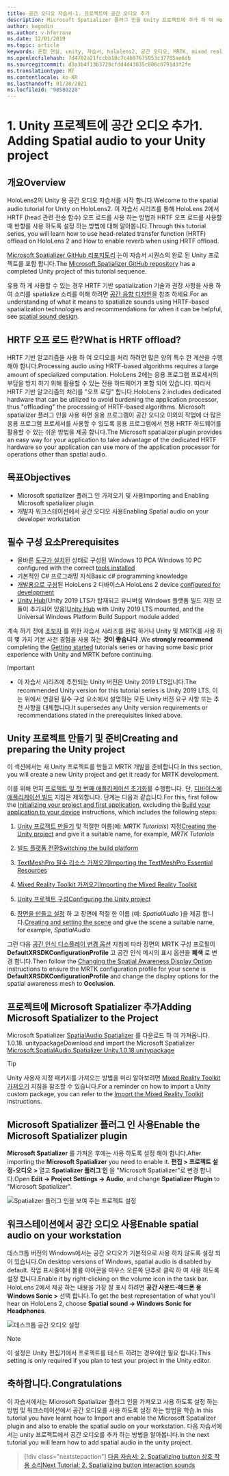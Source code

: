 ```yaml
---
title: 공간 오디오 자습서-1. 프로젝트에 공간 오디오 추가
description: Microsoft Spatializer 플러그 인을 Unity 프로젝트에 추가 하 여 HoloLens 2 HRTF 하드웨어 오프 로드에 액세스 합니다.
author: kegodin
ms.author: v-hferrone
ms.date: 12/01/2019
ms.topic: article
keywords: 혼합 현실, unity, 자습서, hololens2, 공간 오디오, MRTK, mixed reality toolkit, UWP, Windows 10, HRTF, head 관련 전송 함수, 반향, Microsoft Spatializer
ms.openlocfilehash: 7d4702a21fccbb18c7c4b07675953c37785ae6db
ms.sourcegitcommit: d3a3b4f13b3728cfdd4d43035c806c0791d3f2fe
ms.translationtype: MT
ms.contentlocale: ko-KR
ms.lasthandoff: 01/20/2021
ms.locfileid: "98580228"
---
```

# <a name="1-adding-spatial-audio-to-your-unity-project"></a><span data-ttu-id="6d183-105">1. Unity 프로젝트에 공간 오디오 추가</span><span class="sxs-lookup"><span data-stu-id="6d183-105">1. Adding Spatial audio to your Unity project</span></span>

## <a name="overview"></a><span data-ttu-id="6d183-106">개요</span><span class="sxs-lookup"><span data-stu-id="6d183-106">Overview</span></span>

<span data-ttu-id="6d183-107">HoloLens2의 Unity 용 공간 오디오 자습서를 시작 합니다.</span><span class="sxs-lookup"><span data-stu-id="6d183-107">Welcome to the spatial audio tutorial for Unity on HoloLens2.</span></span> <span data-ttu-id="6d183-108">이 자습서 시리즈를 통해 HoloLens 2에서 HRTF (head 관련 전송 함수) 오프 로드를 사용 하는 방법과 HRTF 오프 로드를 사용할 때 반향를 사용 하도록 설정 하는 방법에 대해 알아봅니다.</span><span class="sxs-lookup"><span data-stu-id="6d183-108">Through this tutorial series, you will learn how to use head-related transfer function (HRTF) offload on HoloLens 2 and How to enable reverb when using HRTF offload.</span></span>

<span data-ttu-id="6d183-109">[Microsoft Spatializer GitHub 리포지토리](https://github.com/microsoft/spatialaudio-unity) 는이 자습서 시퀀스의 완료 된 Unity 프로젝트를 포함 합니다.</span><span class="sxs-lookup"><span data-stu-id="6d183-109">The [Microsoft Spatializer GitHub repository](https://github.com/microsoft/spatialaudio-unity) has a completed Unity project of this tutorial sequence.</span></span>

<span data-ttu-id="6d183-110">유용 하 게 사용할 수 있는 경우 HRTF 기반 spatialization 기술과 권장 사항을 사용 하 여 소리를 spatialize 소리를 이해 하려면 [공간 음향 디자인](/windows/mixed-reality/spatial-sound-design)을 참조 하세요.</span><span class="sxs-lookup"><span data-stu-id="6d183-110">For an understanding of what it means to spatialize sounds using HRTF-based spatialization technologies and recommendations for when it can be helpful, see [spatial sound design](/windows/mixed-reality/spatial-sound-design).</span></span>

## <a name="what-is-hrtf-offload"></a><span data-ttu-id="6d183-111">HRTF 오프 로드 란?</span><span class="sxs-lookup"><span data-stu-id="6d183-111">What is HRTF offload?</span></span>

<span data-ttu-id="6d183-112">HRTF 기반 알고리즘을 사용 하 여 오디오를 처리 하려면 많은 양의 특수 한 계산을 수행 해야 합니다.</span><span class="sxs-lookup"><span data-stu-id="6d183-112">Processing audio using HRTF-based algorithms requires a large amount of specialized computation.</span></span> <span data-ttu-id="6d183-113">HoloLens 2에는 응용 프로그램 프로세서의 부담을 방지 하기 위해 활용할 수 있는 전용 하드웨어가 포함 되어 있습니다. 따라서 HRTF 기반 알고리즘의 처리를 "오프 로딩" 합니다.</span><span class="sxs-lookup"><span data-stu-id="6d183-113">HoloLens 2 includes dedicated hardware that can be utilized to avoid burdening the application processor, thus "offloading" the processing of HRTF-based algorithms.</span></span>  <span data-ttu-id="6d183-114">Microsoft spatializer 플러그 인을 사용 하면 응용 프로그램이 공간 오디오 이외의 작업에 더 많은 응용 프로그램 프로세서를 사용할 수 있도록 응용 프로그램에서 전용 HRTF 하드웨어를 활용할 수 있는 쉬운 방법을 제공 합니다.</span><span class="sxs-lookup"><span data-stu-id="6d183-114">The Microsoft spatializer plugin provides an easy way for your application to take advantage of the dedicated HRTF hardware so your application can use more of the application processor for operations other than spatial audio.</span></span>

## <a name="objectives"></a><span data-ttu-id="6d183-115">목표</span><span class="sxs-lookup"><span data-stu-id="6d183-115">Objectives</span></span>

* <span data-ttu-id="6d183-116">Microsoft spatializer 플러그 인 가져오기 및 사용</span><span class="sxs-lookup"><span data-stu-id="6d183-116">Importing and Enabling Microsoft spatializer plugin</span></span>
* <span data-ttu-id="6d183-117">개발자 워크스테이션에서 공간 오디오 사용</span><span class="sxs-lookup"><span data-stu-id="6d183-117">Enabling Spatial audio on your developer workstation</span></span>

## <a name="prerequisites"></a><span data-ttu-id="6d183-118">필수 구성 요소</span><span class="sxs-lookup"><span data-stu-id="6d183-118">Prerequisites</span></span>

* <span data-ttu-id="6d183-119">올바른 [도구가 설치](../../install-the-tools.md)된 상태로 구성된 Windows 10 PC</span><span class="sxs-lookup"><span data-stu-id="6d183-119">A Windows 10 PC configured with the correct [tools installed](../../install-the-tools.md)</span></span>
* <span data-ttu-id="6d183-120">기본적인 C# 프로그래밍 지식</span><span class="sxs-lookup"><span data-stu-id="6d183-120">Basic c# programming knowledge</span></span>
* <span data-ttu-id="6d183-121">[개발용으로 구성](../../platform-capabilities-and-apis/using-visual-studio.md#enabling-developer-mode)된 HoloLens 2 디바이스</span><span class="sxs-lookup"><span data-stu-id="6d183-121">A HoloLens 2 device [configured for development](../../platform-capabilities-and-apis/using-visual-studio.md#enabling-developer-mode)</span></span>
* <span data-ttu-id="6d183-122"><a href="https://docs.unity3d.com/Manual/GettingStartedInstallingHub.html" target="_blank">Unity Hub</a>(Unity 2019 LTS가 탑재되고 유니버설 Windows 플랫폼 빌드 지원 모듈이 추가되어 있음)</span><span class="sxs-lookup"><span data-stu-id="6d183-122"><a href="https://docs.unity3d.com/Manual/GettingStartedInstallingHub.html" target="_blank">Unity Hub</a> with Unity 2019 LTS mounted, and the Universal Windows Platform Build Support module added</span></span>

<span data-ttu-id="6d183-123">계속 하기 전에 [초보자](mr-learning-base-01.md) 를 위한 자습서 시리즈를 완료 하거나 Unity 및 MRTK를 사용 하 여 몇 가지 기본 사전 경험을 사용 하는 **것이 좋습니다** .</span><span class="sxs-lookup"><span data-stu-id="6d183-123">We **strongly recommend** completing the [Getting started](mr-learning-base-01.md) tutorials series or having some basic prior experience with Unity and MRTK before continuing.</span></span>

> [!IMPORTANT]
>
> * <span data-ttu-id="6d183-124">이 자습서 시리즈에 추천되는 Unity 버전은 Unity 2019 LTS입니다.</span><span class="sxs-lookup"><span data-stu-id="6d183-124">The recommended Unity version for this tutorial series is Unity 2019 LTS.</span></span> <span data-ttu-id="6d183-125">이는 위에서 연결된 필수 구성 요소에서 설명하는 모든 Unity 버전 요구 사항 또는 추천 사항을 대체합니다.</span><span class="sxs-lookup"><span data-stu-id="6d183-125">It supersedes any Unity version requirements or recommendations stated in the prerequisites linked above.</span></span>

## <a name="creating-and-preparing-the-unity-project"></a><span data-ttu-id="6d183-126">Unity 프로젝트 만들기 및 준비</span><span class="sxs-lookup"><span data-stu-id="6d183-126">Creating and preparing the Unity project</span></span>

<span data-ttu-id="6d183-127">이 섹션에서는 새 Unity 프로젝트를 만들고 MRTK 개발을 준비합니다.</span><span class="sxs-lookup"><span data-stu-id="6d183-127">In this section, you will create a new Unity project and get it ready for MRTK development.</span></span>

<span data-ttu-id="6d183-128">이를 위해 먼저 [프로젝트 및 첫 번째 애플리케이션 초기화](mr-learning-base-02.md)를 수행합니다. 단, [디바이스에 애플리케이션 빌드](mr-learning-base-02.md#building-your-application-to-your-hololens-2) 지침은 제외합니다. 단계는 다음과 같습니다.</span><span class="sxs-lookup"><span data-stu-id="6d183-128">For this, first follow the [Initializing your project and first application](mr-learning-base-02.md), excluding the [Build your application to your device](mr-learning-base-02.md#building-your-application-to-your-hololens-2) instructions, which includes the following steps:</span></span>

1. <span data-ttu-id="6d183-129">[Unity 프로젝트 만들기](mr-learning-base-02.md#creating-the-unity-project) 및 적절한 이름(예: *MRTK Tutorials*) 지정</span><span class="sxs-lookup"><span data-stu-id="6d183-129">[Creating the Unity project](mr-learning-base-02.md#creating-the-unity-project) and give it a suitable name, for example, *MRTK Tutorials*</span></span>

1. [<span data-ttu-id="6d183-130">빌드 플랫폼 전환</span><span class="sxs-lookup"><span data-stu-id="6d183-130">Switching the build platform</span></span>](mr-learning-base-02.md#configuring-the-unity-project)

1. [<span data-ttu-id="6d183-131">TextMeshPro 필수 리소스 가져오기</span><span class="sxs-lookup"><span data-stu-id="6d183-131">Importing the TextMeshPro Essential Resources</span></span>](mr-learning-base-02.md#importing-the-textmeshpro-essential-resources)

1. [<span data-ttu-id="6d183-132">Mixed Reality Toolkit 가져오기</span><span class="sxs-lookup"><span data-stu-id="6d183-132">Importing the Mixed Reality Toolkit</span></span>](mr-learning-base-02.md#importing-the-mixed-reality-toolkit)

1. [<span data-ttu-id="6d183-133">Unity 프로젝트 구성</span><span class="sxs-lookup"><span data-stu-id="6d183-133">Configuring the Unity project</span></span>](mr-learning-base-02.md#configuring-the-unity-project)

1. <span data-ttu-id="6d183-134">[장면을 만들고 설정](mr-learning-base-02.md#creating-and-configuring-the-scene) 하 고 장면에 적절 한 이름 (예: *SpatialAudio* )을 제공 합니다.</span><span class="sxs-lookup"><span data-stu-id="6d183-134">[Creating and setting the scene](mr-learning-base-02.md#creating-and-configuring-the-scene) and give the scene a suitable name, for example, *SpatialAudio*</span></span>

<span data-ttu-id="6d183-135">그런 다음 [공간 인식 디스플레이 변경 옵션](mr-learning-base-03.md#changing-the-spatial-awareness-display-option) 지침에 따라 장면의 MRTK 구성 프로필이 **DefaultXRSDKConfigurationProfile** 고 공간 인식 메시의 표시 옵션을 **폐색** 로 변경 합니다.</span><span class="sxs-lookup"><span data-stu-id="6d183-135">Then follow the [Changing the Spatial Awareness Display Option](mr-learning-base-03.md#changing-the-spatial-awareness-display-option) instructions to ensure the MRTK configuration profile for your scene is **DefaultXRSDKConfigurationProfile** and change the display options for the spatial awareness mesh to **Occlusion**.</span></span>

## <a name="adding-microsoft-spatializer-to-the-project"></a><span data-ttu-id="6d183-136">프로젝트에 Microsoft Spatializer 추가</span><span class="sxs-lookup"><span data-stu-id="6d183-136">Adding Microsoft Spatializer to the Project</span></span>

<span data-ttu-id="6d183-137">Microsoft Spatializer <a href="https://github.com/microsoft/spatialaudio-unity/releases/download/v1.0.18/Microsoft.SpatialAudio.Spatializer.Unity.1.0.18.unitypackage" target="_blank">SpatialAudio Spatializer</a> 를 다운로드 하 여 가져옵니다. 1.0.18. unitypackage</span><span class="sxs-lookup"><span data-stu-id="6d183-137">Download and import the Microsoft Spatializer  <a href="https://github.com/microsoft/spatialaudio-unity/releases/download/v1.0.18/Microsoft.SpatialAudio.Spatializer.Unity.1.0.18.unitypackage" target="_blank">Microsoft.SpatialAudio.Spatializer.Unity.1.0.18.unitypackage </a></span></span>

>[!TIP]
> <span data-ttu-id="6d183-138">Unity 사용자 지정 패키지를 가져오는 방법을 미리 알아보려면 [Mixed Reality Toolkit 가져오기](../../../mrlearning-base-ch1.md#import-the-mixed-reality-toolkit) 지침을 참조할 수 있습니다.</span><span class="sxs-lookup"><span data-stu-id="6d183-138">For a reminder on how to import a Unity custom package, you can refer to the [Import the Mixed Reality Toolkit](../../../mrlearning-base-ch1.md#import-the-mixed-reality-toolkit) instructions.</span></span>

## <a name="enable-the-microsoft-spatializer-plugin"></a><span data-ttu-id="6d183-139">Microsoft Spatializer 플러그 인 사용</span><span class="sxs-lookup"><span data-stu-id="6d183-139">Enable the Microsoft Spatializer plugin</span></span>

<span data-ttu-id="6d183-140">**Microsoft Spatializer** 를 가져온 후에는 사용 하도록 설정 해야 합니다.</span><span class="sxs-lookup"><span data-stu-id="6d183-140">After importing the **Microsoft Spatializer** you need to enable it.</span></span> <span data-ttu-id="6d183-141">**편집 > 프로젝트 설정-오디오 >** 열고 **Spatializer 플러그 인** 을 "Microsoft Spatializer"로 변경 합니다.</span><span class="sxs-lookup"><span data-stu-id="6d183-141">Open **Edit -> Project Settings -> Audio**, and change **Spatializer Plugin** to "Microsoft Spatializer".</span></span>

![Spatializer 플러그 인을 보여 주는 프로젝트 설정](images/spatial-audio/spatial-audio-01-section3-step1-1.png)

## <a name="enable-spatial-audio-on-your-workstation"></a><span data-ttu-id="6d183-143">워크스테이션에서 공간 오디오 사용</span><span class="sxs-lookup"><span data-stu-id="6d183-143">Enable spatial audio on your workstation</span></span>

<span data-ttu-id="6d183-144">데스크톱 버전의 Windows에서는 공간 오디오가 기본적으로 사용 하지 않도록 설정 되어 있습니다.</span><span class="sxs-lookup"><span data-stu-id="6d183-144">On desktop versions of Windows, spatial audio is disabled by default.</span></span> <span data-ttu-id="6d183-145">작업 표시줄에서 볼륨 아이콘을 마우스 오른쪽 단추로 클릭 하 여 사용 하도록 설정 합니다.</span><span class="sxs-lookup"><span data-stu-id="6d183-145">Enable it by right-clicking on the volume icon in the task bar.</span></span> <span data-ttu-id="6d183-146">HoloLens 2에서 제공 하는 내용을 가장 잘 표시 하려면 **공간 사운드-헤드폰 용 Windows Sonic >** 선택 합니다.</span><span class="sxs-lookup"><span data-stu-id="6d183-146">To get the best representation of what you'll hear on HoloLens 2, choose **Spatial sound -> Windows Sonic for Headphones**.</span></span>

![데스크톱 공간 오디오 설정](images/spatial-audio/spatial-audio-01-section4-step1-1.png)

> [!NOTE]
> <span data-ttu-id="6d183-148">이 설정은 Unity 편집기에서 프로젝트를 테스트 하려는 경우에만 필요 합니다.</span><span class="sxs-lookup"><span data-stu-id="6d183-148">This setting is only required if you plan to test your project in the Unity editor.</span></span>

## <a name="congratulations"></a><span data-ttu-id="6d183-149">축하합니다.</span><span class="sxs-lookup"><span data-stu-id="6d183-149">Congratulations</span></span>

<span data-ttu-id="6d183-150">이 자습서에서는 Microsoft Spatializer 플러그 인을 가져오고 사용 하도록 설정 하는 방법 및 워크스테이션에서 공간 오디오를 사용 하도록 설정 하는 방법을 학습.</span><span class="sxs-lookup"><span data-stu-id="6d183-150">In this tutorial you have learnt how to Import and enable the Microsoft Spatializer plugin and also to enable the spatial audio on your workstation.</span></span>
<span data-ttu-id="6d183-151">다음 자습서에서는 unity 프로젝트에서 공간 오디오를 추가 하는 방법을 알아봅니다.</span><span class="sxs-lookup"><span data-stu-id="6d183-151">In the next tutorial you will learn how to add spatial audio in the unity project.</span></span>

> [!div class="nextstepaction"]
> [<span data-ttu-id="6d183-152">다음 자습서: 2. Spatializing button 상호 작용 소리</span><span class="sxs-lookup"><span data-stu-id="6d183-152">Next Tutorial: 2. Spatializing button interaction sounds</span></span>](unity-spatial-audio-ch2.md)
